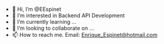 - 👋 Hi, I’m @EEspinet
- 👀 I’m interested in Backend API Development
- 🌱 I’m currently learning ...
- 💞️ I’m looking to collaborate on ...
- 📫 How to reach me. Email: Enrique_Espinet@hotmail.com

<!---
EEspinet/EEspinet is a ✨ special ✨ repository because its `README.md` (this file) appears on your GitHub profile.
You can click the Preview link to take a look at your changes.
--->
